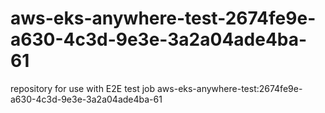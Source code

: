 # aws-eks-anywhere-test-2674fe9e-a630-4c3d-9e3e-3a2a04ade4ba-61
repository for use with E2E test job aws-eks-anywhere-test:2674fe9e-a630-4c3d-9e3e-3a2a04ade4ba-61
